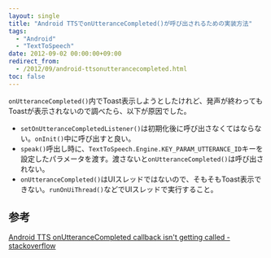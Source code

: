 ```yaml
---
layout: single
title: "Android TTSでonUtteranceCompleted()が呼び出されるための実装方法"
tags:
  - "Android"
  - "TextToSpeech"
date: 2012-09-02 00:00:00+09:00
redirect_from:
  - /2012/09/android-ttsonutterancecompleted.html
toc: false
---
```


`onUtteranceCompleted()`内でToast表示しようとしたけれど、発声が終わってもToastが表示されないので調べたら、以下が原因でした。

- `setOnUtteranceCompletedListener()`は初期化後に呼び出さなくてはならない。`onInit()`中に呼び出すと良い。
- `speak()`呼出し時に、`TextToSpeech.Engine.KEY_PARAM_UTTERANCE_ID`キーを設定したパラメータを渡す。渡さないと`onUtteranceCompleted()`は呼び出されない。
- `onUtteranceCompleted()`はUIスレッドではないので、そもそもToast表示できない。`runOnUiThread()`などでUIスレッドで実行すること。

## 参考

[Android TTS onUtteranceCompleted callback isn't getting called - stackoverflow](http://stackoverflow.com/questions/4652969/android-tts-onutterancecompleted-callback-isnt-getting-called)
